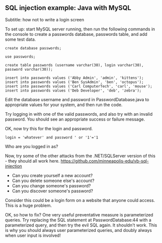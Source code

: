 ## SQL injection example: Java with MySQL

Subtitle: how not to write a login screen

To set up: start MySQL server running, then run the following commands in the console to create a passwords database, passwords table, and add some test data.

```
create database passwords;

use passwords;

create table passwords (username varchar(30), login varchar(30), password varchar(30));

insert into passwords values ('Abby Admin', 'admin', 'kittens');
insert into passwords values ('Ben SysAdmin', 'ben', 'octopus');
insert into passwords values ('Carl ComputerTech', 'carl', 'mouse');
insert into passwords values ('Deb Developer', 'deb', 'zebra');
```


Edit the database username and password in PasswordDatabase.java to appropriate values for your system, and then run the code.

Try logging in with one of the valid passwords, and also try with an invalid password. You should see an appropriate success or failure message.

OK, now try this for the login and password.

```
login = 'whatever' and password ' or '1'='1
```
Who are you logged in as?

Now, try some of the other attacks from the .NET/SQLServer version of this - they should all work here.
https://github.com/minneapolis-edu/vb-sql-injection

* Can you create yourself a new account?
* Can you delete someone else's account?
* Can you change someone's password? 
* Can you discover someone's password? 

Consider this could be a login form on a website that anyone could access. This is a huge problem. 

OK, so how to fix? One very useful preventative measure is parameterized queries. Try replacing the SQL statement at PasswordDatabase:44 with a parameterized query, and then try the evil SQL again. It shouldn't work. This is why you should always user parameterized queries, and doubly always when user input is involved!
